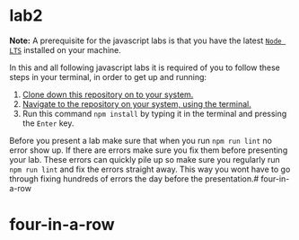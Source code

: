 # lab2

__Note:__ A prerequisite for the javascript labs is that you have the latest [`Node LTS`](https://nodejs.org/en/) installed on your machine.

In this and all following javascript labs it is required of you to follow these steps in your terminal, in order to get up and running:  

1. [Clone down this repository on to your system.](https://help.github.com/en/articles/cloning-a-repository)
2. [Navigate to the repository on your system, using the terminal.](https://lmgtfy.com/?q=how+to+navigate+using+terminal)
3. Run this command `npm install` by typing it in the terminal and pressing the `Enter` key.

Before you present a lab make sure that when you run `npm run lint` no error show up. If there are errors make sure you fix them before presenting your lab. These errors can quickly pile up so make sure you regularly run `npm run lint` and fix the errors straight away. This way you wont have to go through fixing hundreds of errors the day before the presentation.# four-in-a-row
# four-in-a-row
